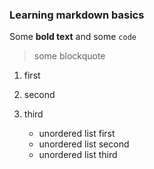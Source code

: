 ### Learning markdown basics

Some **bold text**
and some `code`
> some blockquote
1. first
2. second
3. third

   - unordered list first
   - unordered list second
   - unordered list third
